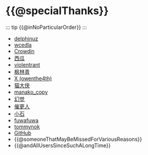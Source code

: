 # {{@specialThanks}}
::: tip 
{{@inNoParticularOrder}}
:::

* [delphinuz](https://github.com/delphinuz)
* [wcedla](#)
* [Crowdin](https://crowdin.com/)
* [西瓜](#)
* [violentrant](#)
* [枫林青](#)
* [X (owenthe4th)](https://crowdin.com/profile/owenthe4th)
* [猫大侠](#)
* [manako_copy](#)
* [幻觉](#)
* [催更人](#)
* [小石](#)
* [fuwafuwa](#)
* [tommynok](#)
* [GitHub](https://github.com/)
* {{@someoneThatMayBeMissedForVariousReasons}}
* {{@andAllUsersSinceSuchALongTime}}

